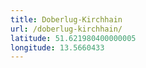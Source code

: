 ```yaml
---
title: Doberlug-Kirchhain
url: /doberlug-kirchhain/
latitude: 51.621980400000005
longitude: 13.5660433
---
```


